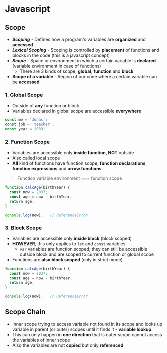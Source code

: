 # **Javascript**

## **Scope**

* ***Scoping*** - Defines how a program's variables are **organized** and **accessed**
* ***Lexical Scoping*** - Scoping is controlled by **placement** of functions and blocks in the code (this is a javascript concept)
* ***Scope*** - Space or environment in which a certain variable is **declared** (variable environment in case of functions)
  * There are 3 kinds of scope; **global**, **function** and **block**
* **Scope of a variable** - Region of our code where a certain variable can be **accessed**

### 1. **Global Scope**

* Outside of **any** function or block
* Variables declared in global scope are accessible **everywhere**

```javascript
const me = 'Jonas';
const job = 'teacher';
const year = 1989;
```

### 2. **Function Scope**

* Variables are accessible only **inside function, NOT** outside
* Also called local scope
* **All** kind of functions have function scope; **function declarations**, **function expressions** and **arrow functions**

> Function variable environment === function scope

```javascript
function calcAge(birthYear) {
  const now = 2037;
  const age = now - birthYear;
  return age;
}

console.log(now);   // ReferenceError
```

### 3. **Block Scope**

* Variables are accessible only **inside block** (block scoped)
* **HOWEVER**, this only applies to `let` and `const` variables
  * `var` variables are function scoped; they can still be accessible outside block and are scoped to current function or global scope
* Functions are **also block scoped** (only in strict mode)

```javascript
function calcAge(birthYear) {
  const now = 2037;
  const age = now - birthYear;
  return age;
}

console.log(now);   // ReferenceError
```

## **Scope Chain**

* Inner scope trying to access variable not found in its scope and looks up variable in parent (or outer) scopes until it finds it - **variable lookup**
* This can only happen in **one direction** that is outer scope cannot access the variables of inner scope
* Also the variables are not **copied** but only **referenced**